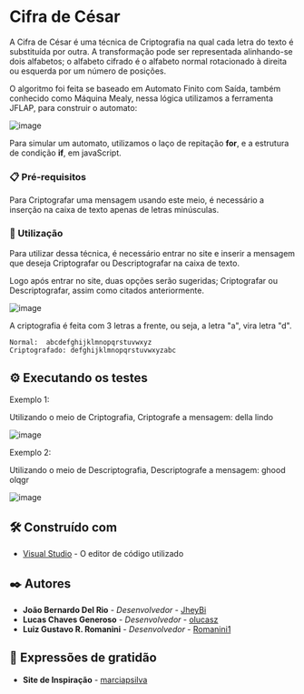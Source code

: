 # Cifra de César

A Cifra de César é uma técnica de Criptografia na qual cada letra do texto é substituída por outra. A transformação pode ser representada alinhando-se dois alfabetos; o alfabeto cifrado é o alfabeto normal rotacionado à direita ou esquerda por um número de posições.

O algoritmo foi feita se baseado em Automato Finito com Saída, também conhecido como Máquina Mealy, nessa lógica utilizamos a ferramenta JFLAP, para construir o automato:

![image](https://user-images.githubusercontent.com/54190405/185043904-898675d2-c18f-48a2-b710-f043bc9aa909.png)

Para simular um automato, utilizamos o laço de repitação **for**, e a estrutura de condição **if**, em javaScript.


### 📋 Pré-requisitos

Para Criptografar uma mensagem usando este meio, é necessário a inserção na caixa de texto apenas de letras minúsculas.


### 🔧 Utilização

Para utilizar dessa técnica, é necessário entrar no site e inserir a mensagem que deseja Criptografar ou Descriptografar na caixa de texto.

Logo após entrar no site, duas opções serão sugeridas; Criptografar ou Descriptografar, assim como citados anteriormente.


![image](https://user-images.githubusercontent.com/108905438/185040178-488976e9-87a7-4958-8496-271118e4f8a1.png)


A criptografia é feita com 3 letras a frente, ou seja, a letra "a", vira letra "d".

```
Normal:  abcdefghijklmnopqrstuvwxyz
Criptografado: defghijklmnopqrstuvwxyzabc
```



## ⚙️ Executando os testes

Exemplo 1:

Utilizando o meio de Criptografia, Criptografe a mensagem: della lindo

![image](https://user-images.githubusercontent.com/54190405/185042663-a80df592-8083-4c14-876c-3162836f8bc3.png)


Exemplo 2:

Utilizando o meio de Descriptografia, Descriptografe a mensagem: ghood olqgr

![image](https://user-images.githubusercontent.com/54190405/185042745-10a79a35-864c-42e9-bcfe-3da7394d8420.png)




## 🛠️ Construído com


* [Visual Studio](https://code.visualstudio.com/) - O editor de código utilizado


## ✒️ Autores


* **João Bernardo Del Rio** - *Desenvolvedor* - [JheyBi](https://github.com/JheyBi)
* **Lucas Chaves Generoso** - *Desenvolvedor* - [olucasz](https://github.com/olucasz)
* **Luiz Gustavo R. Romanini** - *Desenvolvedor* - [Romanini1](https://github.com/Romanini1)

## 🎁 Expressões de gratidão

* **Site de Inspiração** - [marciapsilva](https://marciapsilva.github.io/cifra-de-cesar/)


